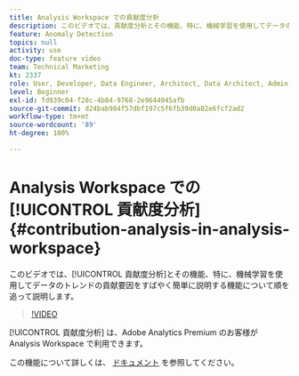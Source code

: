 ```yaml
---
title: Analysis Workspace での貢献度分析
description: このビデオでは、貢献度分析とその機能、特に、機械学習を使用してデータのトレンドの貢献要因をすばやく簡単に説明する機能について順を追って説明します。
feature: Anomaly Detection
topics: null
activity: use
doc-type: feature video
team: Technical Marketing
kt: 2337
role: User, Developer, Data Engineer, Architect, Data Architect, Admin, Leader
level: Beginner
exl-id: fd939c04-f28c-4b84-9768-2e9644945afb
source-git-commit: d24bab984f57dbf197c5f6fb39d0a82e6fcf2ad2
workflow-type: tm+mt
source-wordcount: '89'
ht-degree: 100%

---
```


# Analysis Workspace での [!UICONTROL 貢献度分析] {#contribution-analysis-in-analysis-workspace}

このビデオでは、[!UICONTROL 貢献度分析]とその機能、特に、機械学習を使用してデータのトレンドの貢献要因をすばやく簡単に説明する機能について順を追って説明します。

>[!VIDEO](https://video.tv.adobe.com/v/25443/?quality=12&learn=on)

[!UICONTROL 貢献度分析] は、Adobe Analytics Premium のお客様が Analysis Workspace で利用できます。

この機能について詳しくは、 [ドキュメント](https://experienceleague.adobe.com/docs/analytics/analyze/analysis-workspace/virtual-analyst/anomaly-detection/anomaly-detection.html?lang=ja) を参照してください。
